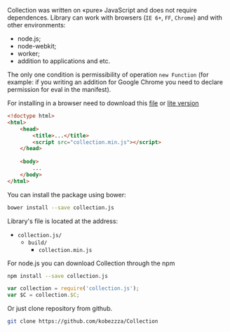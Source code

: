 Collection was written on «pure» JavaScript and does not require dependences. Library can work with browsers (`IE 6+`, `FF`, `Chrome`) and with other environments:

* node.js;
* node-webkit;
* worker;
* addition to applications and etc.

The only one condition is permissibility of operation `new Function` (for example: if you writing an addition for Google Chrome you need to declare permission for eval in the manifest).

For installing in a browser need to download this [file](https://github.com/kobezzza/Collection/blob/master/build/collection.min.js) or [lite version](https://github.com/kobezzza/Collection/blob/master/build/collection.light.min.js)

```html
<!doctype html>
<html>
	<head>
		<title>...</title>
		<script src="collection.min.js"></script>
	</head>
	
	<body>
		...
	</body>
</html>
```

You can install the package using bower:

```bash
bower install --save collection.js
```
Library's file is located at the address:

* `collection.js/`
	* `build/`
		* `collection.min.js`

For node.js you can download Collection through the npm

```bash
npm install --save collection.js
```

```js
var collection = require('collection.js');
var $C = collection.$C;
```

Or just clone repository from github.

```bash
git clone https://github.com/kobezzza/Collection
```
